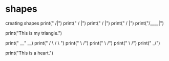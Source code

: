 # shapes
creating shapes
print("    /|")
print("   / |")
print("  /  |")
print(" /   |")
print("/____|")

print("This is my triangle.")

print("   __"  __)
print("  /  \ /  \ ")
print("  \       /")
print("   \     /")
print("    \   /")
print("     \_/")

print("This is a heart.")
